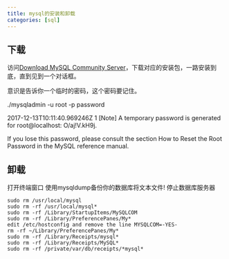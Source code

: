 ```yaml
---
title: mysql的安装和卸载
categories: [sql]
---
```


## 下载

访问[Download MySQL Community Server](https://dev.mysql.com/downloads/mysql/)，下载对应的安装包，一路安装到底，直到见到一个对话框。


意识是告诉你一个临时的密码，这个密码要记住。

./mysqladmin -u root -p password

2017-12-13T10:11:40.969246Z 1 [Note] A temporary password is generated for root@localhost: O/aj!V.kH9j.

If you lose this password, please consult the section How to Reset the Root Password in the MySQL reference manual.

## 卸载
打开终端窗口
使用mysqldump备份你的数据库将文本文件!
停止数据库服务器

```shell
sudo rm /usr/local/mysql
sudo rm -rf /usr/local/mysql*
sudo rm -rf /Library/StartupItems/MySQLCOM
sudo rm -rf /Library/PreferencePanes/My*
edit /etc/hostconfig and remove the line MYSQLCOM=-YES-
rm -rf ~/Library/PreferencePanes/My*
sudo rm -rf /Library/Receipts/mysql*
sudo rm -rf /Library/Receipts/MySQL*
sudo rm -rf /private/var/db/receipts/*mysql*
```

